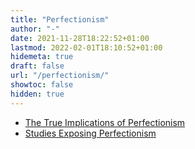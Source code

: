 ```yaml
---
title: "Perfectionism"
author: "-"
date: 2021-11-28T18:22:52+01:00
lastmod: 2022-02-01T18:10:52+01:00
hidemeta: true
draft: false
url: "/perfectionism/"
showtoc: false
hidden: true
---
```


* [The True Implications of Perfectionism](/the-true-implications-of-perfectionism/)
* [Studies Exposing Perfectionism](/studies-exposing-perfectionism/)
